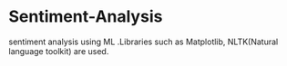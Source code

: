# Sentiment-Analysis
sentiment analysis using ML .Libraries such as Matplotlib, NLTK(Natural language toolkit) are used.
